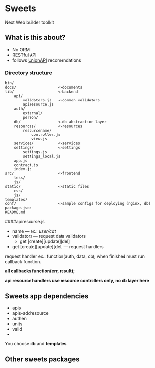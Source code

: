 # Sweets
Next Web builder toolkit

## What is this about?

* No ORM
* RESTful API
* follows [UnionAPI](http://unionapi.org) recomendations

### Directory structure

```
bin/
docs/					<-documents
lib/  					<-backend
	api/				
		validators.js	<-common validators		
		apiresource.js
	auth/
		external/
		person/
	db/					<-db abstraction layer				
	resources/			<-resources
		resourcename/
			controller.js
			view.js
	services/			<-services
	settings/			<-settings
		settings.js
		settings_local.js
	app.js
	contract.js
	index.js
src/ 					<-frontend
	less/
	js/
static/					<-static files
	css/
	js/
templates/
conf/ 					<-sample configs for deploying (nginx, db)
package.json
README.md

```

####apiresourse.js
* name — ex.: _user/cat_
* validators — request data validators
	* get [create][update][del]
* get [create][update][del] — request handlers

request handler ex.: function(auth, data, cb);
when finished must run callback function.

**all callbacks function(err, result);**

**api resource handlers use resource controllers only, no db layer here**

## Sweets app dependencies
* apis
* apis-addresource
* authen
* units
* valid
* 
You choose **db** and **templates**

## Other sweets packages

